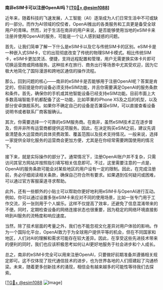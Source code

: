 **南非eSIM卡可以注册OpenAI吗？[[TG💪+ @esim1088](https://t.me/s/esim1088)]**

近年来，随着科技的飞速发展，人工智能（AI）逐渐成为人们日常生活中不可或缺的一部分。而作为AI领域的佼佼者，OpenAI推出的各类服务和工具更是备受全球用户的青睐。然而，对于生活在南非的用户来说，是否能够使用当地的eSIM卡来注册并使用OpenAI的服务，可能是一个让人感到疑惑的问题。

首先，让我们简单了解一下什么是eSIM卡以及它与传统SIM卡的区别。eSIM卡是一种嵌入式SIM卡，它的出现彻底改变了传统的物理SIM卡模式。相比传统SIM卡，eSIM卡更加灵活、便捷，支持远程配置和管理，用户无需更换实体卡片即可切换运营商或网络服务。这种技术在旅行、商务出行等场景中尤其受欢迎，因为它极大地简化了国际漫游和跨地区通信的操作流程。

那么，回到问题的核心——南非的eSIM卡是否能够用于注册OpenAI呢？答案是肯定的，但前提是你的设备必须支持eSIM功能，并且你需要满足OpenAI的服务条款和条件。首先，确保你的手机或其他智能设备已经支持eSIM功能。目前市面上大多数高端智能手机都配备了这一功能，比如苹果的iPhone XS及之后的机型，以及部分安卓旗舰系列。如果你不确定自己的设备是否兼容eSIM，可以直接查看设备说明书或者联系厂商客服确认。

其次，你需要选择一个可靠的eSIM服务商。在南非，虽然eSIM技术正在逐步普及，但并非所有运营商都提供这项服务。因此，在决定购买eSIM之前，建议先调查清楚各大运营商的具体资费政策、覆盖范围以及技术支持情况。一般来说，选择一家提供全球化服务的运营商会更加方便，尤其是在你经常需要跨国使用的情况下。

接下来，就是实际操作的部分了。通常情况下，注册OpenAI账户并不复杂，只需访问其官方网站并按照指引填写相关信息即可。不过，这里需要注意的一点是，OpenAI的服务条款可能会对某些地区的用户设有一定的限制。因此，在完成注册前，务必仔细阅读相关条款，确保自己符合所有要求。如果遇到任何疑问或困难，可以通过官方客服渠道寻求帮助。

此外，还有一些额外的小贴士可以帮助你更好地利用eSIM卡与OpenAI进行互动。例如，你可以通过设置多张eSIM卡来应对不同的使用场景，比如一张专门用于工作交流，另一张则用于个人娱乐。这样不仅提高了效率，还避免了信息混淆带来的不便。同时，定期检查设备的网络连接状态也很重要，因为稳定的网络环境直接影响到AI服务的流畅度和响应速度。

当然，除了技术层面的考量之外，我们也不能忽视文化差异对用户体验的影响。作为一个国际化平台，OpenAI致力于为全球用户提供平等的机会，但在不同国家和地区，人们对AI的理解和需求可能存在较大差异。因此，在享受这些先进技术带来的便利的同时，我们也应该积极思考如何让AI更好地服务于社会进步和个人成长。

总之，南非的eSIM卡完全可以用来注册OpenAI，只要做好前期准备并遵循相关规定即可。这不仅体现了现代通信技术的进步，也为世界各地的人们搭建起了沟通桥梁。未来，随着更多创新技术的涌现，相信会有越来越多的可能性等待我们去探索。

[[TG💪+ @esim1088](https://t.me/s/esim1088) ![Image](https://i.postimg.cc/4NQfJmqS/Snipaste-2025-05-13-00-14-12.png)]